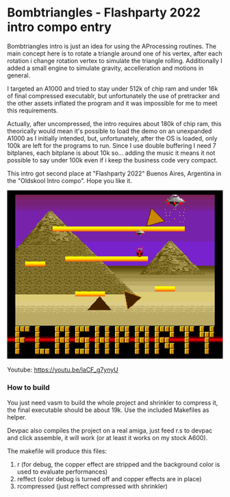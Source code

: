 # Bombtriangles - Flashparty 2022 intro compo entry

Bombtriangles intro is just an idea for using the AProcessing routines.
The main concept here is to rotate a triangle around one of his vertex, after each rotation i change rotation vertex to simulate the triangle rolling.
Additionally I added a small engine to simulate gravity, accelleration and motions in general.

I targeted an A1000 and tried to stay under 512k of chip ram and under 16k of final compressed executablr, but unfortunately the use of pretracker and the other assets inflated the program and it was impossible for me to meet this requirements.

Actually, after uncompressed, the intro requires about 180k of chip ram, this theorically would mean it's possible to load the demo on an unexpanded A1000 as I initially intended, but, unfortunately, after the OS is loaded, only 100k are left for the programs to run.
Since I use double buffering I need 7 bitplanes, each bitplane is about 10k so... adding the music it means it not possible to say under 100k even if i keep the business code very compact.

This intro got second place at "Flashparty 2022" Buenos Aires, Argentina in the "Oldskool Intro compo".
Hope you like it.

![workbench3-crop-2209251558-01.png](workbench3-crop-2209251558-01.png)

Youtube: https://youtu.be/laCF_g7ynyU

### How to build

You just need vasm to build the whole project and shrinkler to compress it, the final executable should be about 19k.
Use the included Makefiles as helper.

Devpac also compiles the project on a real amiga, just feed r.s to devpac and click assemble, it will work (or at least it works on my stock A600).

The makefile will produce this files:
1. r (for debug, the copper effect are stripped and the background color is used to evaluate performances)
2. reffect (color debug is turned off and copper effects are in place)
3. rcompressed (just reffect compressed with shrinkler)






